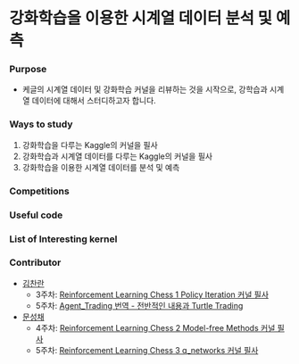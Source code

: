 # 강화학습을 이용한 시계열 데이터 분석 및 예측
### Purpose
- 케글의 시계열 데이터 및 강화학습 커널을 리뷰하는 것을 시작으로, 강학습과 시계열 데이터에 대해서 스터디하고자 합니다.

### Ways to study
1. 강화학습을 다루는 Kaggle의 커널을 필사
2. 강화학습과 시계열 데이터를 다루는 Kaggle의 커널을 필사
3. 강화학습을 이용한 시계열 데이터를 분석 및 예측

### Competitions

### Useful code

### List of Interesting kernel

### Contributor
- [김찬란](https://github.com/seriousran)
  - 3주차: [Reinforcement Learning Chess 1 Policy Iteration 커널 필사](Reinforcement_Learning_Chess_1_Policy_Iteration.ipynb)
  - 5주차: [Agent_Trading 번역 - 전반적인 내용과 Turtle Trading](Agent_Trading.ipynb)
- [문성채](https://github.com/powersht22)
  - 4주차: [Reinforcement Learning Chess 2 Model-free Methods 커널 필사](Reinforcement_Learning_Chess_2_model_free_methods.ipynb)
  - 5주차: [Reinforcement Learning Chess 3 q_networks 커널 필사](https://github.com/Just-Kaggle/labs/blob/master/3_RL/Reinforcement_Learning_Chess_3_q_networks.ipynb)
